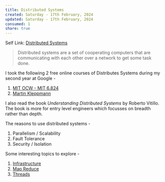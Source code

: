 ```yaml
---
title: Distributed Systems
created: Saturday - 17th February, 2024
updated: Saturday - 17th February, 2024
consumed: 1
share: true
---
```


Self Link: [Distributed Systems](Distributed%20Systems.md)

 > 
 > Distributed systems are a set of cooperating computers that are communicating with each other over a network to get some task done.

I took the following 2 free online courses of Distributes Systems during my second year at Google - 

1. [MIT OCW - MIT 6.824](https://youtube.com/playlist?list=PLrw6a1wE39_tb2fErI4-WkMbsvGQk9_UB&feature=shared)
1. [Martin Kleppmann](https://youtube.com/playlist?list=PLeKd45zvjcDFUEv_ohr_HdUFe97RItdiB&feature=shared)

I also read the book *Understanding Distributed Systems* by Roberto Vitillo. The book is more for entry level engineers which focusses on breadth rather than depth.

The reasons to use distributed systems - 

1. Parallelism / Scalability
1. Fault Tolerance
1. Security / Isolation

Some interesting topics to explore - 

1. [Infrastructure](./Infrastructure.md)
1. [Map Reduce](./Map%20Reduce.md)
1. [Threads](./Threads.md)
